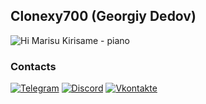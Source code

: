 <!-- By https://github.com/clonexy700 -->

## Clonexy700 (Georgiy Dedov)
![Hi Marisu Kirisame - piano](https://cdn.discordapp.com/attachments/772385814483173398/975680992184504360/62820d9ac0e98537042245_1.gif)

### Contacts

[![Telegram](https://img.shields.io/badge/telegram-1f272e?style=plastic&logo=telegram)](https://t.me/cloxintoxin)
[![Discord](https://img.shields.io/badge/Discord-7289DA?style=plastic&logo=discord&logoColor=white)](https://discord.com/invite/AwJASdz7Z4)
[![Vkontakte](https://img.shields.io/badge/вконтакте-%232E87FB.svg?&style=plastic&logo=vk&logoColor=white)](https://vk.com/cloxini)
